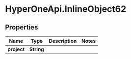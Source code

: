# HyperOneApi.InlineObject62

## Properties
Name | Type | Description | Notes
------------ | ------------- | ------------- | -------------
**project** | **String** |  | 


